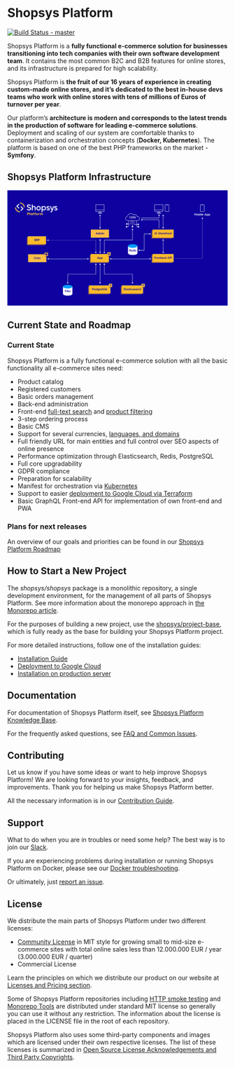 # Shopsys Platform
[![Build Status - master](https://github.com/shopsys/shopsys/workflows/Docker%20build/badge.svg?branch=master)](https://github.com/shopsys/shopsys/actions?query=workflow%3A%22Docker+build%22+branch%3A%22master%22)

Shopsys Platform is a **fully functional e-commerce solution for businesses transitioning into tech companies with their own software development team**.
It contains the most common B2C and B2B features for online stores, and its infrastructure is prepared for high scalability.

Shopsys Platform is **the fruit of our 16 years of experience in creating custom-made online stores, and it’s dedicated to the best in-house devs teams who work with online stores with tens of millions of Euros of turnover per year**.

Our platform’s **architecture is modern and corresponds to the latest trends in the production of software for leading e-commerce solutions**.
Deployment and scaling of our system are comfortable thanks to containerization and orchestration concepts (**Docker, Kubernetes**).
The platform is based on one of the best PHP frameworks on the market - **Symfony**.

## Shopsys Platform Infrastructure
![Shopsys Platform Infrastructure](./docs/img/shopsys-platform-infrastructure.png 'Shopsys Platform Infrastructure')

## Current State and Roadmap

### Current State

Shopsys Platform is a fully functional e-commerce solution with all the basic functionality all e-commerce sites need:
* Product catalog
* Registered customers
* Basic orders management
* Back-end administration
* Front-end [full-text search](https://docs.shopsys.com/en/latest/model/front-end-product-searching/) and [product filtering](https://docs.shopsys.com/en/latest/model/front-end-product-filtering/)
* 3-step ordering process
* Basic CMS
* Support for several currencies, [languages, and domains](https://docs.shopsys.com/en/latest/introduction/domain-multidomain-multilanguage/)
* Full friendly URL for main entities and full control over SEO aspects of online presence
* Performance optimization through Elasticsearch, Redis, PostgreSQL
* Full core upgradability
* GDPR compliance
* Preparation for scalability
* Manifest for orchestration via [Kubernetes](https://docs.shopsys.com/en/latest/kubernetes/introduction-to-kubernetes/)
* Support to easier [deployment to Google Cloud via Terraform](https://docs.shopsys.com/en/latest/kubernetes/how-to-deploy-ssfw-to-google-cloud-platform/)
* Basic GraphQL Front-end API for implementation of own front-end and PWA

### Plans for next releases

An overview of our goals and priorities can be found in our [Shopsys Platform Roadmap](https://www.shopsys.com/product-roadmap/)

## How to Start a New Project
The *shopsys/shopsys* package is a monolithic repository, a single development environment, for the management of all parts of Shopsys Platform.
See more information about the monorepo approach in [the Monorepo article](https://docs.shopsys.com/en/latest/introduction/monorepo/).

For the purposes of building a new project, use the [shopsys/project-base](https://github.com/shopsys/project-base),
which is fully ready as the base for building your Shopsys Platform project.

For more detailed instructions, follow one of the installation guides:

* [Installation Guide](https://docs.shopsys.com/en/latest/installation/installation-guide/)
* [Deployment to Google Cloud](https://docs.shopsys.com/en/latest/kubernetes/how-to-deploy-ssfw-to-google-cloud-platform/)
* [Installation on production server](https://docs.shopsys.com/en/latest/installation/installation-using-docker-on-production-server/)

## Documentation
For documentation of Shopsys Platform itself, see [Shopsys Platform Knowledge Base](https://docs.shopsys.com/en/latest/).

For the frequently asked questions, see [FAQ and Common Issues](https://docs.shopsys.com/en/latest/introduction/faq-and-common-issues/).

## Contributing
Let us know if you have some ideas or want to help improve Shopsys Platform!
We are looking forward to your insights, feedback, and improvements.
Thank you for helping us make Shopsys Platform better.

All the necessary information is in our [Contribution Guide](./CONTRIBUTING.md).

## Support
What to do when you are in troubles or need some help?
The best way is to join our [Slack](https://join.slack.com/t/shopsysframework/shared_invite/zt-11wx9au4g-e5pXei73UJydHRQ7nVApAQ).

If you are experiencing problems during installation or running Shopsys Platform on Docker,
please see our [Docker troubleshooting](https://docs.shopsys.com/en/latest/docker/docker-troubleshooting/).

Or ultimately, just [report an issue](https://github.com/shopsys/shopsys/issues/new).

## License
We distribute the main parts of Shopsys Platform under two different licenses:

* [Community License](./LICENSE) in MIT style for growing small to mid-size e-commerce sites with total online sales less than 12.000.000 EUR / year (3.000.000 EUR / quarter)
* Commercial License

Learn the principles on which we distribute our product on our website at [Licenses and Pricing section](https://www.shopsys.com/licensing).

Some of Shopsys Platform repositories including [HTTP smoke testing](https://github.com/shopsys/http-smoke-testing) and [Monorepo Tools](https://github.com/shopsys/monorepo-tools) are distributed under standard MIT license so generally you can use it without any restriction. The information about the license is placed in the LICENSE file in the root of each repository.

Shopsys Platform also uses some third-party components and images which are licensed under their own respective licenses.
The list of these licenses is summarized in [Open Source License Acknowledgements and Third Party Copyrights](./open-source-license-acknowledgements-and-third-party-copyrights.md).
